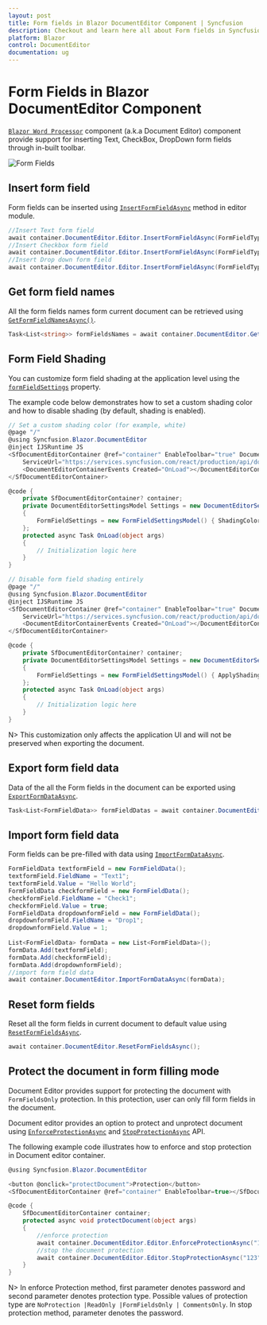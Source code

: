```yaml
---
layout: post
title: Form fields in Blazor DocumentEditor Component | Syncfusion
description: Checkout and learn here all about Form fields in Syncfusion Blazor DocumentEditor component and more.
platform: Blazor
control: DocumentEditor
documentation: ug
---
```


# Form Fields in Blazor DocumentEditor Component

[`Blazor Word Processor`](https://www.syncfusion.com/blazor-components/blazor-word-processor) component (a.k.a Document Editor) component provide support for inserting Text, CheckBox, DropDown form fields through in-built toolbar.

![Form Fields](images/toolbar-form-fields.png)

## Insert form field

Form fields can be inserted using [`InsertFormFieldAsync`](https://help.syncfusion.com/cr/blazor/Syncfusion.Blazor.DocumentEditor.EditorModule.html#Syncfusion_Blazor_DocumentEditor_EditorModule_InsertFormFieldAsync_Syncfusion_Blazor_DocumentEditor_FormFieldType_) method in editor module.

```csharp
//Insert Text form field
await container.DocumentEditor.Editor.InsertFormFieldAsync(FormFieldType.Text);
//Insert Checkbox form field
await container.DocumentEditor.Editor.InsertFormFieldAsync(FormFieldType.CheckBox);
//Insert Drop down form field
await container.DocumentEditor.Editor.InsertFormFieldAsync(FormFieldType.DropDown);
```

## Get form field names

All the form fields names form current document can be retrieved using [`GetFormFieldNamesAsync()`](https://help.syncfusion.com/cr/blazor/Syncfusion.Blazor.DocumentEditor.SfDocumentEditor.html#Syncfusion_Blazor_DocumentEditor_SfDocumentEditor_GetFormFieldNamesAsync).

```csharp
Task<List<string>> formFieldsNames = await container.DocumentEditor.GetFormFieldNamesAsync();
```

## Form Field Shading

You can customize form field shading at the application level using the [`formFieldSettings`](https://help.syncfusion.com/cr/blazor/Syncfusion.Blazor.DocumentEditor.FormFieldSettingsModel.html#Syncfusion_Blazor_DocumentEditor_FormFieldSettingsModel_SelectionColor_Syncfusion_Blazor_DocumentEditor_FormFieldSettings_) property.

The example code below demonstrates how to set a custom shading color and how to disable shading (by default, shading is enabled).

```csharp
// Set a custom shading color (for example, white) 
@page "/"
@using Syncfusion.Blazor.DocumentEditor
@inject IJSRuntime JS
<SfDocumentEditorContainer @ref="container" EnableToolbar="true" DocumentEditorSettings="Settings" Height="590px"
    ServiceUrl="https://services.syncfusion.com/react/production/api/documenteditor/">
    <DocumentEditorContainerEvents Created="OnLoad"></DocumentEditorContainerEvents>
</SfDocumentEditorContainer>

@code {
    private SfDocumentEditorContainer? container;
    private DocumentEditorSettingsModel Settings = new DocumentEditorSettingsModel()
    {
        FormFieldSettings = new FormFieldSettingsModel() { ShadingColor = "#ffffff" }
    };
    protected async Task OnLoad(object args)
    {
        // Initialization logic here
    }
}

// Disable form field shading entirely 
@page "/"
@using Syncfusion.Blazor.DocumentEditor
@inject IJSRuntime JS
<SfDocumentEditorContainer @ref="container" EnableToolbar="true" DocumentEditorSettings="Settings" Height="590px"
    ServiceUrl="https://services.syncfusion.com/react/production/api/documenteditor/">
    <DocumentEditorContainerEvents Created="OnLoad"></DocumentEditorContainerEvents>
</SfDocumentEditorContainer>

@code {
    private SfDocumentEditorContainer? container;
    private DocumentEditorSettingsModel Settings = new DocumentEditorSettingsModel()
    {
        FormFieldSettings = new FormFieldSettingsModel() { ApplyShading = false }
    };
    protected async Task OnLoad(object args)
    {
        // Initialization logic here
    }
}

```

N> This customization only affects the application UI and will not be preserved when exporting the document.

## Export form field data

Data of the all the Form fields in the document can be exported using [`ExportFormDataAsync`](https://help.syncfusion.com/cr/blazor/Syncfusion.Blazor.DocumentEditor.SfDocumentEditor.html#Syncfusion_Blazor_DocumentEditor_SfDocumentEditor_ExportFormDataAsync).

```csharp
Task<List<FormFieldData>> formFieldDatas = await container.DocumentEditor.ExportFormDataAsync();
```

## Import form field data

Form fields can be pre-filled with data using [`ImportFormDataAsync`](https://help.syncfusion.com/cr/blazor/Syncfusion.Blazor.DocumentEditor.SfDocumentEditor.html#Syncfusion_Blazor_DocumentEditor_SfDocumentEditor_ImportFormDataAsync_System_Collections_Generic_List_Syncfusion_Blazor_DocumentEditor_FormFieldData__).

```csharp
FormFieldData textformField = new FormFieldData();
textformField.FieldName = "Text1";
textformField.Value = "Hello World";
FormFieldData checkformField = new FormFieldData();
checkformField.FieldName = "Check1";
checkformField.Value = true;
FormFieldData dropdownformField = new FormFieldData();
dropdownformField.FieldName = "Drop1";
dropdownformField.Value = 1;
   
List<FormFieldData> formData = new List<FormFieldData>();
formData.Add(textformField);
formData.Add(checkformField);
formData.Add(dropdownformField);
//import form field data
await container.DocumentEditor.ImportFormDataAsync(formData);
```

## Reset form fields

Reset all the form fields in current document to default value using [`ResetFormFieldsAsync`](https://help.syncfusion.com/cr/blazor/Syncfusion.Blazor.DocumentEditor.SfDocumentEditor.html#Syncfusion_Blazor_DocumentEditor_SfDocumentEditor_ResetFormFieldsAsync_System_String_).

```csharp
await container.DocumentEditor.ResetFormFieldsAsync();
```

## Protect the document in form filling mode

Document Editor provides support for protecting the document with `FormFieldsOnly` protection. In this protection, user can only fill form fields in the document.

Document editor provides an option to protect and unprotect document using [`EnforceProtectionAsync`](https://help.syncfusion.com/cr/blazor/Syncfusion.Blazor.DocumentEditor.EditorModule.html#Syncfusion_Blazor_DocumentEditor_EditorModule_EnforceProtectionAsync_System_String_Syncfusion_Blazor_DocumentEditor_ProtectionType_) and [`StopProtectionAsync`](https://help.syncfusion.com/cr/blazor/Syncfusion.Blazor.DocumentEditor.EditorModule.html#Syncfusion_Blazor_DocumentEditor_EditorModule_StopProtectionAsync_System_String_) API.

The following example code illustrates how to enforce and stop protection in Document editor container.

```csharp
@using Syncfusion.Blazor.DocumentEditor

<button @onclick="protectDocument">Protection</button>
<SfDocumentEditorContainer @ref="container" EnableToolbar=true></SfDocumentEditorContainer>

@code {
    SfDocumentEditorContainer container;
    protected async void protectDocument(object args)
    {
        //enforce protection
        await container.DocumentEditor.Editor.EnforceProtectionAsync("123", ProtectionType.FormFieldsOnly);
        //stop the document protection
        await container.DocumentEditor.Editor.StopProtectionAsync("123");
    }
}
```

N> In enforce Protection method, first parameter denotes password and second parameter denotes protection type. Possible values of protection type are `NoProtection |ReadOnly |FormFieldsOnly | CommentsOnly`. In stop protection method, parameter denotes the password.